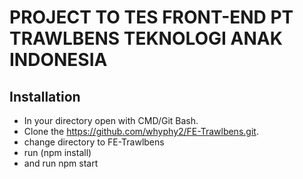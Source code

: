 # PROJECT TO TES FRONT-END PT TRAWLBENS TEKNOLOGI ANAK INDONESIA

## Installation

* In your directory open with CMD/Git Bash. 
* Clone the https://github.com/whyphy2/FE-Trawlbens.git.
* change directory to FE-Trawlbens
* run (npm install)
* and run npm start

